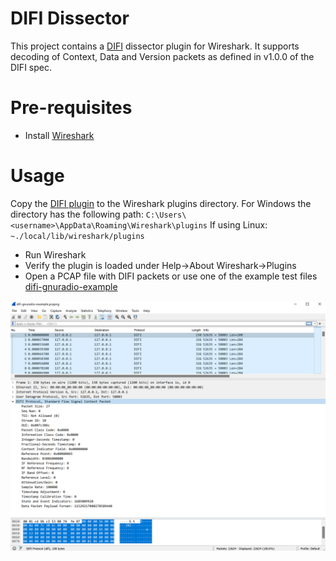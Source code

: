 # DIFI Dissector

This project contains a [DIFI](https://dificonsortium.org/) dissector plugin for Wireshark. It supports decoding of Context, Data and Version packets as defined in v1.0.0 of the DIFI spec.

# Pre-requisites
* Install [Wireshark](https://www.wireshark.org/)

# Usage

Copy the [DIFI plugin](difi-dissector.lua) to the Wireshark plugins directory. For Windows the directory has the following path:
     `C:\Users\<username>\AppData\Roaming\Wireshark\plugins`
 If using Linux:
    `~./local/lib/wireshark/plugins`

* Run Wireshark
* Verify the plugin is loaded under Help->About Wireshark->Plugins
* Open a PCAP file with DIFI packets or use one of the example test files [difi-gnuradio-example](tests/difi-gnuradio-example.pcapng)

<p align="center">
  <img src="./images/difi-gnuradio-example.png">
</p>
